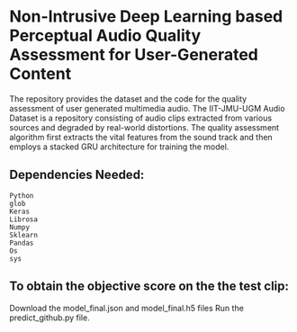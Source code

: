 # Non-Intrusive Deep Learning based Perceptual Audio Quality Assessment for User-Generated Content

The repository provides the dataset and the code for the quality assessment of user generated multimedia audio.
The IIT-JMU-UGM Audio Dataset is a repository consisting of audio clips extracted from various sources and degraded by real-world distortions.
The quality assessment algorithm first extracts the vital features from the sound track and then employs a stacked GRU architecture for training the model.

## Dependencies Needed:

    Python
    glob
    Keras
    Librosa
    Numpy
    Sklearn
    Pandas
    Os
    sys
    
  ## To obtain the objective score on the the test clip:
  Download the model_final.json and model_final.h5 files
  Run the predict_github.py file.




